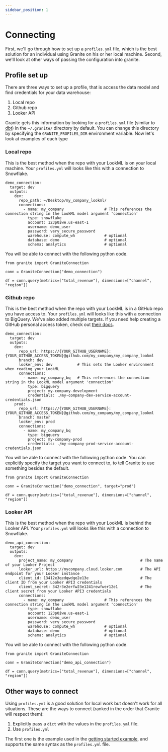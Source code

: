 ```yaml
---
sidebar_position: 1
---
```


# Connecting

First, we'll go through how to set up a `profiles.yml` file, which is the best solution for an individual using Granite on his or her local machine. Second, we'll look at other ways of passing the configuration into granite.

## Profile set up

There are three ways to set up a profile, that is access the data model and find credentials for your data warehouse:

1. Local repo
2. Github repo
3. Looker API

Granite gets this information by looking for a `profiles.yml` file (similar to [dbt](https://www.getdbt.com)) in the `~/.granite/` directory by default. You can change this directory by specifying the `GRANITE_PROFILES_DIR` environment variable. Now let's look at examples of each type

### Local repo

This is the best method when the repo with your LookML is on your local machine. Your `profiles.yml` will looks like this with a connection to Snowflake.

```
demo_connection:
  target: dev
  outputs:
    dev:
      repo_path: ~/Desktop/my_company_lookml/
      connections:
        - name: my_company                  # This references the connection string in the LookML model argument 'connection'
          type: snowflake
          account: 123p0iwe.us-east-1
          username: demo_user
          password: very_secure_password
          warehouse: compute_wh             # optional
          database: demo                    # optional
          schema: analytics                 # optional

```

You will be able to connect with the following python code.

```
from granite import GraniteConnection

conn = GraniteConnection("demo_connection")

df = conn.query(metrics=["total_revenue"], dimensions=["channel", "region"])
```

### Github repo

This is the best method when the repo with your LookML is in a GitHub repo you have access to. Your `profiles.yml` will looks like this with a connection to BigQuery. We've also added multiple targets. If you need help creating a GitHub personal access token, check out [their docs](https://docs.github.com/en/authentication/keeping-your-account-and-data-secure/creating-a-personal-access-token).

```
demo_connection:
  target: dev
  outputs:
    dev:
      repo_url: https://{YOUR_GITHUB_USERNAME}:{YOUR_GITHUB_ACCESS_TOKEN}@github.com/my_company/my_company_lookml
      branch: dev
      looker_env: dev           # This sets the Looker environment when reading your LookML
      connections:
        - name: my_company_bq   # This references the connection string in the LookML model argument 'connection'
          type: bigquery
          project: my-company-development
          credentials: ./my-company-dev-service-account-credentials.json
    prod:
      repo_url: https://{YOUR_GITHUB_USERNAME}:{YOUR_GITHUB_ACCESS_TOKEN}@github.com/my_company/my_company_lookml
      branch: master
      looker_env: prod
      connections:
        - name: my_company_bq
          type: bigquery
          project: my-company-prod
          credentials: ./my-company-prod-service-account-credentials.json
```

You will be able to connect with the following python code. You can explicitly specify the target you want to connect to, to tell Granite to use something besides the default.

```
from granite import GraniteConnection

conn = GraniteConnection("demo_connection", target="prod")

df = conn.query(metrics=["total_revenue"], dimensions=["channel", "region"])
```

### Looker API

This is the best method when the repo with your LookML is behind the Looker API. Your `profiles.yml` will looks like this with a connection to Snowflake.

```
demo_api_connection:
  target: dev
  outputs:
    dev:
      project_name: my_company                              # The name of your Looker Project
      looker_url: https://mycompany.cloud.looker.com        # The API endpoint for your Looker instance
      client_id: 13412e3qedqwdqe2e13e                       # The client ID from your Looker API3 credentials
      client_secret: 342r3e2erfw23e1241rewfwer12e1          # The client secret from your Looker API3 credentials
      connections:
        - name: my_company                  # This references the connection string in the LookML model argument 'connection'
          type: snowflake
          account: 123p0iwe.us-east-1
          username: demo_user
          password: very_secure_password
          warehouse: compute_wh             # optional
          database: demo                    # optional
          schema: analytics                 # optional

```

You will be able to connect with the following python code.

```
from granite import GraniteConnection

conn = GraniteConnection("demo_api_connection")

df = conn.query(metrics=["total_revenue"], dimensions=["channel", "region"])
```


## Other ways to connect

Using `profiles.yml` is a good solution for local work but doesn't work for all situations. These are the ways to connect (ranked in the order that Granite will respect them):

1. Explicitly pass a `dict` with the values in the `profiles.yml` file.
2. Use `profiles.yml`

The first one is the example used in the [getting started example](../getting_started.md), and supports the same syntax as the `profiles.yml` file.

